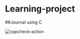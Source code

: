# Learning-project
##Journal using C

![cppcheck-action](https://github.com/stepin104247/Learning-project/workflows/cppcheck-action/badge.svg?branch=master)

